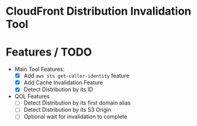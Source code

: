 # CloudFront Distribution Invalidation Tool

# Features / TODO

- Main Tool Features:
    - [X] Add `aws sts get-caller-identity` feature
    - [X] Add Cache Invalidation Feature
    - [X] Detect Distribution by its ID
- QOL Features
    - [ ] Detect Distribution by its first domain alias
    - [ ] Detect Distribution by its S3 Origin
    - [ ] Optional wait for invalidation to complete

